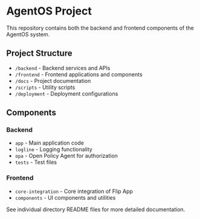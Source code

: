 # AgentOS Project

This repository contains both the backend and frontend components of the AgentOS system.

## Project Structure

- `/backend` - Backend services and APIs
- `/frontend` - Frontend applications and components
- `/docs` - Project documentation
- `/scripts` - Utility scripts
- `/deployment` - Deployment configurations

## Components

### Backend
- `app` - Main application code
- `logline` - Logging functionality
- `opa` - Open Policy Agent for authorization
- `tests` - Test files

### Frontend
- `core-integration` - Core integration of Flip App
- `components` - UI components and utilities

See individual directory README files for more detailed documentation.
